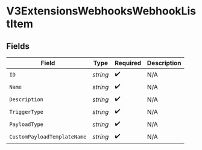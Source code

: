 # V3ExtensionsWebhooksWebhookListItem


## Fields

| Field                       | Type                        | Required                    | Description                 |
| --------------------------- | --------------------------- | --------------------------- | --------------------------- |
| `ID`                        | *string*                    | :heavy_check_mark:          | N/A                         |
| `Name`                      | *string*                    | :heavy_check_mark:          | N/A                         |
| `Description`               | *string*                    | :heavy_check_mark:          | N/A                         |
| `TriggerType`               | *string*                    | :heavy_check_mark:          | N/A                         |
| `PayloadType`               | *string*                    | :heavy_check_mark:          | N/A                         |
| `CustomPayloadTemplateName` | *string*                    | :heavy_check_mark:          | N/A                         |
